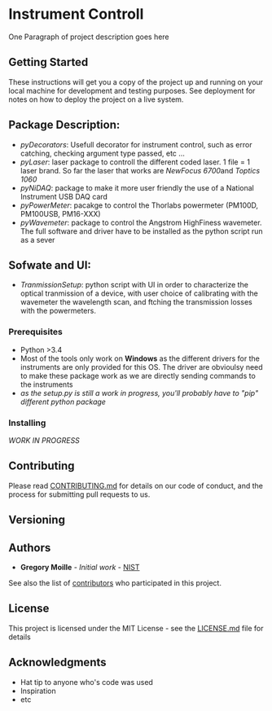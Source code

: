 # Instrument Controll

One Paragraph of project description goes here

## Getting Started

These instructions will get you a copy of the project up and running on your local machine for development and testing purposes. See deployment for notes on how to deploy the project on a live system.

## Package Description: 

* *pyDecorators*: Usefull decorator for instrument control, such as error catching, checking argument type passed, etc ...
* *pyLaser*: laser package to controll the different coded laser. 1 file = 1 laser brand. So far the laser that works are *NewFocus 6700*and *Toptics 1060*
* *pyNiDAQ*: package to make it more user friendly the use of a National Instrument USB DAQ card
* *pyPowerMeter*: pacakge to control the Thorlabs powermeter (PM100D, PM100USB, PM16-XXX)
* *pyWavemeter*: package to control the Angstrom HighFiness wavemeter. The full software and driver have to be installed as the python script run as a sever

## Sofwate and UI:

* *TranmissionSetup*: python script with UI in order to characterize the optical tranmission of a device, with user choice of calibrating with the wavemeter the wavelength scan, and ftching the transmission losses with the powermeters.

### Prerequisites

* Python >3.4
* Most of the tools only work on **Windows** as the different drivers for the instruments are only provided for this OS. The driver are obvioulsy need to make these package work as we are directly sending commands to the instruments
* _as the setup.py is still a work in progress, you'll probably have to "pip" different python package_

### Installing

_WORK IN PROGRESS_

## Contributing

Please read [CONTRIBUTING.md](https://github.com/gregmoille/InstrumentControl) for details on our code of conduct, and the process for submitting pull requests to us.

## Versioning

<!-- We use [SemVer](http://semver.org/) for versioning. For the versions available, see the [tags on this repository](https://github.com/your/project/tags).  -->

## Authors

* **Gregory Moille** - *Initial work* - [NIST](https://www.nist.gov/people/gregory-moille)

See also the list of [contributors](https://github.com/your/project/contributors) who participated in this project.

## License

This project is licensed under the MIT License - see the [LICENSE.md](LICENSE.md) file for details

## Acknowledgments

* Hat tip to anyone who's code was used
* Inspiration
* etc
